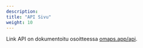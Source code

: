 ```yaml
---
description:
title: "API Sivu"
weight: 10
---
```


Link API on dokumentoitu osoitteessa [omaps.app/api](https://omaps.app/api).
